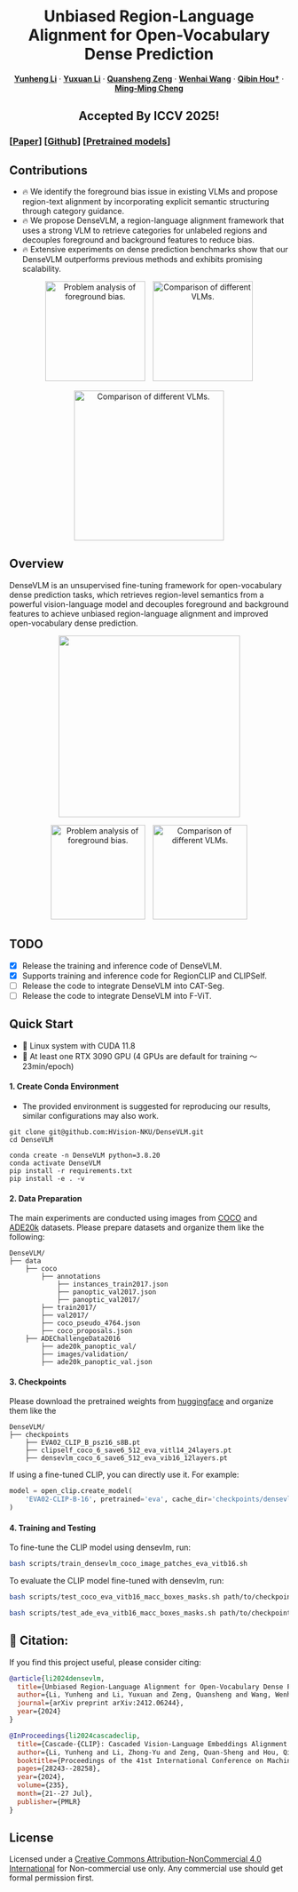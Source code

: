
<p align="center">
  <h1 align="center">Unbiased Region-Language Alignment for Open-Vocabulary Dense Prediction</h1>
    <p align="center">
    <a href="https://lyhisme.github.io/"><strong>Yunheng Li</strong></a>
    ·
    <a href="https://zcablii.github.io/"><strong>Yuxuan Li</strong></a>
    ·
    <a href="https://github.com/ashun989"><strong>Quansheng Zeng</strong></a>
    ·
    <a href="https://whai362.github.io/"><strong>Wenhai Wang</strong></a>
    ·
    <a href="https://houqb.github.io/"><strong>Qibin Hou†</strong></a>
    ·
    <a href="https://mmcheng.net/cmm/"><strong>Ming-Ming Cheng</strong></a>
  </p>
  <h2 align="center">Accepted By ICCV 2025!</h2>

### [[Paper](https://arxiv.org/pdf/2412.06244)] [[Github](https://github.com/HVision-NKU/DenseVLM)] [[Pretrained models](https://github.com/HVision-NKU/DenseVLM/tree/main#)] 

## Contributions
- 🔥 We identify the foreground bias issue in existing VLMs and propose region-text alignment by incorporating explicit semantic structuring through category guidance. 
- 🔥 We propose DenseVLM, a region-language alignment framework that uses a strong VLM to retrieve categories for unlabeled regions and decouples foreground and background features to reduce bias. 
- 🔥 Extensive experiments on dense prediction benchmarks show that our DenseVLM outperforms previous methods and exhibits promising scalability.

<!-- <p align="center">
  <img src="assets/Foreground_bias.png" alt="Problem analysis of foreground bias." height="140" style="display: inline; margin: 0 5px;">
  <img src="assets/DenseVLM_Comparison.png" alt="Comparison of different VLMs." height="160" style="display: inline; margin: 0 5px;">
</p> -->


<p align="center">
  <img src="assets/Foreground_bias.png" alt="Problem analysis of foreground bias." height="180" style="display: inline; margin: 0 5px;">
  <img src="assets/Foreground_bias_2.png" alt="Comparison of different VLMs." height="180" style="display: inline; margin: 0 5px;">
</p>


<p align="center">
  <img src="assets/DenseVLM_Comparison.png" alt="Comparison of different VLMs." height="270" >
</p>

## Overview

DenseVLM is an unsupervised fine-tuning framework for open-vocabulary dense prediction tasks, which retrieves region-level semantics from a powerful vision-language model and decouples foreground and background features to achieve unbiased region-language alignment and improved open-vocabulary dense prediction.

<p align="center">
  <img src="assets/DenseVLM_Overview.png" height="327" style="display: inline">
</p>

<p align="center">
  <img src="assets/DenseVLM_Performance.png" alt="Problem analysis of foreground bias." height="170" style="display: inline; margin: 0 5px;">
  <img src="assets/DenseVLM_Visualizations.png" alt="Comparison of different VLMs." height="170" style="display: inline; margin: 0 5px;">
</p>


## TODO
- [x] Release the training and inference code of DenseVLM.
- [x] Supports training and inference code for RegionCLIP and CLIPSelf.
- [ ] Release the code to integrate DenseVLM into CAT-Seg.
- [ ] Release the code to integrate DenseVLM into F-ViT.

## Quick Start
- 🚀 Linux system with CUDA 11.8
- 🚀 At least one RTX 3090 GPU (4 GPUs are default for training ～23min/epoch)

#### 1. Create Conda Environment
- The provided environment is suggested for reproducing our results, similar configurations may also work.

```
git clone git@github.com:HVision-NKU/DenseVLM.git
cd DenseVLM

conda create -n DenseVLM python=3.8.20
conda activate DenseVLM
pip install -r requirements.txt
pip install -e . -v
```

#### 2. Data Preparation
The main experiments are conducted using images from [COCO](https://cocodataset.org/#home) and [ADE20k](http://sceneparsing.csail.mit.edu) datasets. Please prepare datasets and organize them like the 
following:

```text
DenseVLM/
├── data
    ├── coco
        ├── annotations
            ├── instances_train2017.json  
            ├── panoptic_val2017.json
            ├── panoptic_val2017/    
        ├── train2017/
        ├── val2017/
        ├── coco_pseudo_4764.json
        ├── coco_proposals.json     
    ├── ADEChallengeData2016
        ├── ade20k_panoptic_val/
        ├── images/validation/
        ├── ade20k_panoptic_val.json 
```

#### 3. Checkpoints
Please download the pretrained weights from [huggingface](https://huggingface.co/lyhisme/DenseVLM) and organize them like the 
```text
DenseVLM/
├── checkpoints
    ├── EVA02_CLIP_B_psz16_s8B.pt    
    ├── clipself_coco_6_save6_512_eva_vitl14_24layers.pt  
    ├── densevlm_coco_6_save6_512_eva_vib16_12layers.pt
```

If using a fine-tuned CLIP, you can directly use it. For example:

```python
model = open_clip.create_model(
    'EVA02-CLIP-B-16', pretrained='eva', cache_dir='checkpoints/densevlm_coco_6_save6_512_eva_vib16_12layers.pt'
)
```

#### 4. Training and Testing 

To fine-tune the CLIP model using densevlm, run:
```bash
bash scripts/train_densevlm_coco_image_patches_eva_vitb16.sh 
```

To evaluate the CLIP model fine-tuned with densevlm, run:
```bash
bash scripts/test_coco_eva_vitb16_macc_boxes_masks.sh path/to/checkpoint.pt 2 densevlm_coco_test

bash scripts/test_ade_eva_vitb16_macc_boxes_masks.sh path/to/checkpoint.pt 2 densevlm_ade_test
```

## 🙏 Citation:
If you find this project useful, please consider citing:

```bibtex
@article{li2024densevlm,
  title={Unbiased Region-Language Alignment for Open-Vocabulary Dense Prediction},
  author={Li, Yunheng and Li, Yuxuan and Zeng, Quansheng and Wang, Wenhai and Hou, Qibin and Cheng, Ming-Ming},
  journal={arXiv preprint arXiv:2412.06244},
  year={2024}
}

@InProceedings{li2024cascadeclip,
  title={Cascade-{CLIP}: Cascaded Vision-Language Embeddings Alignment for Zero-Shot Semantic Segmentation},
  author={Li, Yunheng and Li, Zhong-Yu and Zeng, Quan-Sheng and Hou, Qibin and Cheng, Ming-Ming},
  booktitle={Proceedings of the 41st International Conference on Machine Learning},
  pages={28243--28258},
  year={2024},
  volume={235},
  month={21--27 Jul},
  publisher={PMLR}
}
```

## License
Licensed under a [Creative Commons Attribution-NonCommercial 4.0 International](https://creativecommons.org/licenses/by-nc/4.0/) for Non-commercial use only.
Any commercial use should get formal permission first.


